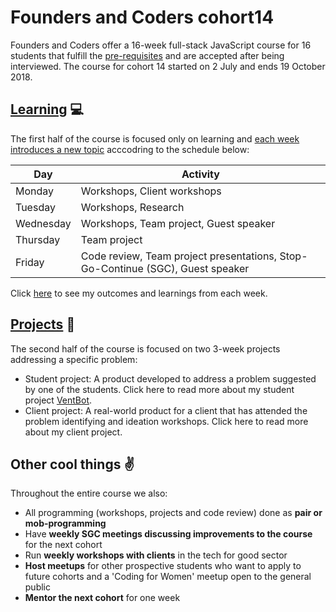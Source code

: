 # Founders and Coders cohort14 
Founders and Coders offer a 16-week full-stack JavaScript course for 16 students that fulfill the [pre-requisites](https://foundersandcoders.com/apply/prerequisites/) and are accepted after being interviewed. 
The course for cohort 14 started on 2 July and ends 19 October 2018.
 
## [Learning](https://github.com/njons/Founders-and-Coders-cohort14/tree/master/Learning) :computer:
The first half of the course is focused only on learning and [each week introduces a new topic](https://github.com/njons/Founders-and-Coders-cohort14/tree/master/Learning) acccodring to the schedule below:

Day | Activity
------------ | -----------
Monday | Workshops, Client workshops
Tuesday | Workshops, Research
Wednesday | Workshops, Team project, Guest speaker 
Thursday | Team project
Friday | Code review, Team project presentations, Stop-Go-Continue (SGC), Guest speaker

Click [here](https://github.com/njons/Founders-and-Coders-cohort14/tree/master/Learning) to see my outcomes and learnings from each week.

## [Projects](https://github.com/njons/Founders-and-Coders-cohort14/tree/master/Projects) :hammer:
The second half of the course is focused on two 3-week projects addressing a specific problem: 
* Student project: A product developed to address a problem suggested by one of the students. Click here to read more about my student project [VentBot](). 
* Client project: A real-world product for a client that has attended the problem identifying and ideation workshops. Click here to read more about my client project. 

## Other cool things :v:
Throughout the entire course we also:
* All programming (workshops, projects and code review) done as **pair or mob-programming**
* Have **weekly SGC meetings discussing improvements to the course** for the next cohort
* Run **weekly workshops with clients** in the tech for good sector
* **Host meetups** for other prospective students who want to apply to future cohorts and a 'Coding for Women' meetup open to the general public
* **Mentor the next cohort** for one week
